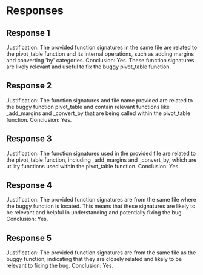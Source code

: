 # Responses
## Response 1
Justification: The provided function signatures in the same file are related to the pivot_table function and its internal operations, such as adding margins and converting 'by' categories.
Conclusion: Yes. These function signatures are likely relevant and useful to fix the buggy pivot_table function.

## Response 2
Justification: The function signatures and file name provided are related to the buggy function pivot_table and contain relevant functions like _add_margins and _convert_by that are being called within the pivot_table function.
Conclusion: Yes.

## Response 3
Justification: The function signatures used in the provided file are related to the pivot_table function, including _add_margins and _convert_by, which are utility functions used within the pivot_table function.
Conclusion: Yes.

## Response 4
Justification: The provided function signatures are from the same file where the buggy function is located. This means that these signatures are likely to be relevant and helpful in understanding and potentially fixing the bug.
Conclusion: Yes.

## Response 5
Justification: The provided function signatures are from the same file as the buggy function, indicating that they are closely related and likely to be relevant to fixing the bug.
Conclusion: Yes.

